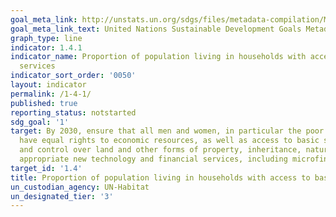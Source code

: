```yaml
---
goal_meta_link: http://unstats.un.org/sdgs/files/metadata-compilation/Metadata-Goal-1.pdf
goal_meta_link_text: United Nations Sustainable Development Goals Metadata (pdf 894kB)
graph_type: line
indicator: 1.4.1
indicator_name: Proportion of population living in households with access to basic
  services
indicator_sort_order: '0050'
layout: indicator
permalink: /1-4-1/
published: true
reporting_status: notstarted
sdg_goal: '1'
target: By 2030, ensure that all men and women, in particular the poor and the vulnerable,
  have equal rights to economic resources, as well as access to basic services, ownership
  and control over land and other forms of property, inheritance, natural resources,
  appropriate new technology and financial services, including microfinance.
target_id: '1.4'
title: Proportion of population living in households with access to basic services
un_custodian_agency: UN-Habitat
un_designated_tier: '3'
---
```

